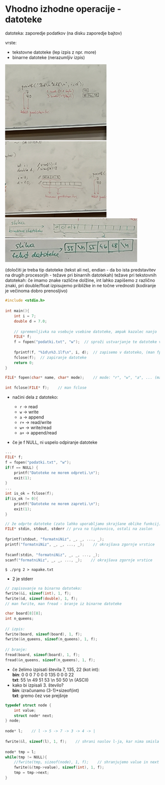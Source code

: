 # Vhodno izhodne operacije - datoteke

datoteka: zaporedje podatkov (na disku zaporedje bajtov)

vrste:
- tekstovne datoteke (lep izpis z npr. more)
- binarne datoteke (nerazumljiv izpis)

<img src="20240510_084415.jpg" alt="20240510_084415.jpg" style="width:330px;"/>

<img src="20240510_084422.jpg" alt="20240510_084422.jpg" style="width:330px;"/>

<img src="20240510_084612.jpg" alt="20240510_084612.jpg" style="width:430px;"/>

<img src="20240510_084710.jpg" alt="20240510_084710.jpg" style="width:430px;"/>

(določiti je treba tip datoteke (tekst ali ne), endian - da bo ista predstavitev na drugih procesorjih - težave pri binarnih datotekah)
težave pri tekstovnih datotekah: če imamo znake različne dolžine, int lahko zapišemo z različno znaki, pri double/float izpisujemo približke in ne točne vrednosti (kodiranje je večinoma dobro prenosljivo)

```c
#include <stdio.h>

int main(){
    int i = 7;
    double d = 7.0;

    // spremenljivka na vsebuje vsebine datoteke, ampak kazalec nanjo
    FILE* f;
    f = fopen("podatki.txt", "w");  // sproži ustvarjanje te datoteke v trenuntnem direktoriju in odpiranje, se jo pripravi za pisanje, v f se shrani kazalec na nekaj, kar je v pomnilniku (kateri disk, kateri del diska, ali je dovoljeno pisati ...), f je povezava do fizične datoteke na disku

    fprintf(f, "%1d\n%3.1lf\n", i, d);  // zapisemo v datoteko, (man fprintf)
    fclose(f);  // zapiranje datoteke
    return 0;
}
```

```c
FILE* fopen(char* name, char* mode);    // mode: "r", "w", "a", ... (man fopen)

int fclose(FILE* f);    // man fclose
```

- načini dela z datoteko:
  - ```r``` -> read
  - ```w``` -> write
  - ```a``` -> append
  - ```r+``` -> read/write
  - ```w+``` -> write/read
  - ```a+``` -> append/read

- če je f NULL, ni uspelo odpiranje datoteke

```c
...
FILE* f;
f = fopen("podatki.txt", "w");
if(f == NULL) {
    printf("Datoteke ne morem odpreti.\n");
    exit(1);
}
...
int is_ok = fclose(f);
if(is_ok != 0){
    printf("Datoteke ne morem zapreti.\n");
    exit(1);
}
```
```c
// že odprte datoteke (zato lahko uporabljamo skrajšane oblike funkcij):
FILE* stdin, stdout, stderr // prva na tipkovnico, ostali na zaslon

fprintf(stdout, "formatniNiz", _, _, ..., _);
printf("formatniNiz", _, _, ..., _);    // okrajšava zgornje vrstice

fscanf(stdin, "formatniNiz", _, _, ..., _);
scanf("formatniNiz", _, _, ..., _);    // okrajšava zgornje vrstice
```

```shell
$ ./prg 2 > napake.txt
```
- 2 je stderr

```c
// zapisovanje na binarno datoteko:
fwrite(&i, sizeof(int), 1, f);
fwrite(&d, sizeof(double), 1, f);
// man fwrite, man fread - branje iz binarne datoteke
```

```c
char board[8][8];
int n_queens;

// izpis:
fwrite(board, sizeof(board), 1, f);
fwrite(&n_queens, sizeof(n_queens), 1, f);

// branje:
fread(board, sizeof(board), 1, f);
fread(&n_queens, sizeof(n_queens), 1, f);
```

- če želimo izpisati števila 7, 135, 22 (kot int):</br>
**bin**: 0 0 0 7 0 0 0 135 0 0 0 22</br>
**txt**: 55 \n 49 51 53 \n 50 50 \n (ASCII)</br>
- kako bi izpisali 3. število?</br>
**bin**: izračunamo (3-1)*sizeof(int)</br>
**txt**: gremo čez vse prejšnje</br>

```c
typedef struct node {
    int value;
    struct node* next;
} node;

node* l;    // l -> 5 -> 7 -> 3 -> 4 -> |

fwrite(&l, sizeof(l), 1, f);    // shrani naslov l-ja, kar nima smisla

node* tmp = l;
while(tmp != NULL){
    //fwrite(tmp, sizeof(node), 1, f);    // shranjujemo value in next - nima smisla
    fwrite(&(tmp->value), sizeof(int), 1, f);
    tmp = tmp->next;
}
```